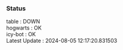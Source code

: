 ### Status


table : DOWN  
hogwarts : OK  
icy-bot : OK  
Latest Update : 2024-08-05 12:17:20.831503
